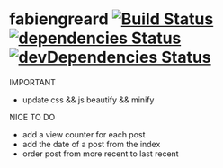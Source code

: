 # fabiengreard [![Build Status](https://travis-ci.org/FabienGreard/All-In-One.svg?branch=master)](https://travis-ci.org/FabienGreard/fabiengreard)[![dependencies Status](https://david-dm.org/FabienGreard/fabiengreard/status.svg)](https://david-dm.org/FabienGreard/fabiengreard)[![devDependencies Status](https://david-dm.org/FabienGreard/fabiengreard/dev-status.svg)](https://david-dm.org/FabienGreard/fabiengreard?type=dev)

IMPORTANT

- update css && js beautify && minify

NICE TO DO

- add a view counter for each post
- add the date of a post from the index
- order post from more recent to last recent

